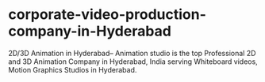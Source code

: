 # corporate-video-production-company-in-Hyderabad
2D/3D Animation in Hyderabad– Animation studio is the top Professional 2D and 3D Animation Company in Hyderabad, India serving Whiteboard videos, Motion Graphics Studios in Hyderabad.
